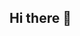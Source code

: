 ## Hi there 👋

<!--
**INDOORNERD/INDOORNERD** is a ✨ _special_ ✨ repository because its `README.md` (this file) appears on your GitHub profile.

- 🔭 I’m currently studying at King's College London
- 🌱 I’m currently learning Python
- 📫 How to reach me: arilijx30@outlook.com
- 😄 Pronouns: She/Her
- ⚡ Fun fact: 
